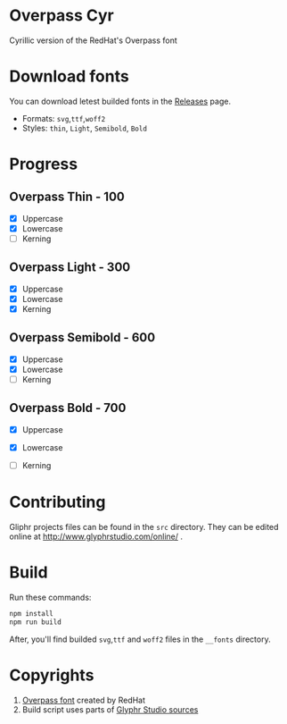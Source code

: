 # Overpass Cyr

Cyrillic version of the RedHat's Overpass font

# Download fonts

You can download letest builded fonts in the [Releases](https://github.com/AlexxNB/overpass-font-cyrillic/releases) page. 
* Formats: `svg`,`ttf`,`woff2` 
* Styles: `thin`, `Light`, `Semibold`, `Bold`


# Progress

## Overpass Thin - 100
- [x] Uppercase
- [x] Lowercase
- [ ] Kerning

## Overpass Light - 300
- [x] Uppercase
- [x] Lowercase
- [x] Kerning

## Overpass Semibold - 600
- [x] Uppercase
- [x] Lowercase
- [ ] Kerning

## Overpass Bold - 700
- [x] Uppercase
- [x] Lowercase
- [ ] Kerning


# Contributing

Gliphr projects files can be found in the `src` directory. They can be edited online at http://www.glyphrstudio.com/online/ .


# Build

Run these commands:

```bash
npm install
npm run build
```
After, you'll find builded `svg`,`ttf` and `woff2` files in the `__fonts` directory.

# Copyrights
1. [Overpass font](https://github.com/RedHatBrand/Overpass) created by RedHat
2. Build script uses parts of [Glyphr Studio sources](https://github.com/glyphr-studio/Glyphr-Studio-1)
